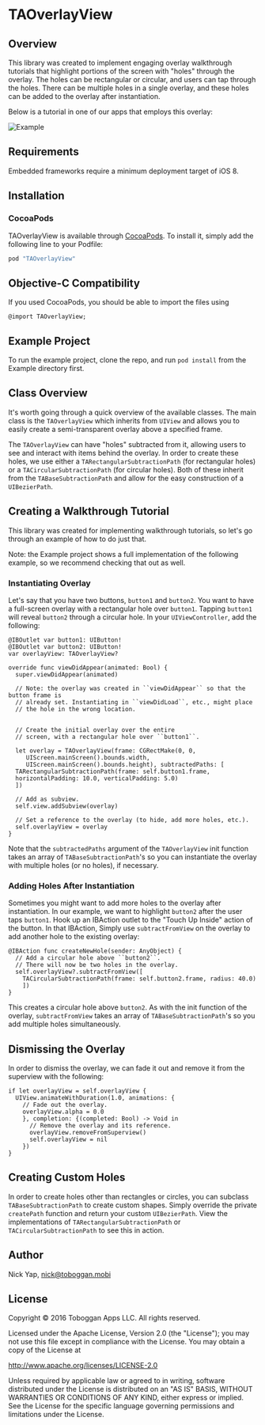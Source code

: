 # TAOverlayView

<!-- [![CI Status](http://img.shields.io/travis/Nick Yap/TAOverlayView.svg?style=flat)](https://travis-ci.org/Nick Yap/TAOverlayView) -->
<!-- [![Version](https://img.shields.io/cocoapods/v/TAOverlayView.svg?style=flat)](http://cocoapods.org/pods/TAOverlayView) -->
<!-- [![License](https://img.shields.io/cocoapods/l/TAOverlayView.svg?style=flat)](http://cocoapods.org/pods/TAOverlayView) -->
<!-- [![Platform](https://img.shields.io/cocoapods/p/TAOverlayView.svg?style=flat)](http://cocoapods.org/pods/TAOverlayView) -->




## Overview

This library was created to implement engaging overlay walkthrough tutorials that highlight portions of the screen with "holes" through the overlay. The holes can be rectangular or circular, and users can tap through the holes. There can be multiple holes in a single overlay, and these holes can be added to the overlay after instantiation.

Below is a tutorial in one of our apps that employs this overlay:

![Example](http://i.imgur.com/vnITWJl.gifv "Tutorial in our affirmations app, Mind Over Matter (shameless plug)")


## Requirements
Embedded frameworks require a minimum deployment target of iOS 8.

## Installation

### CocoaPods

TAOverlayView is available through [CocoaPods](http://cocoapods.org). To install
it, simply add the following line to your Podfile:

```ruby
pod "TAOverlayView"
```

## Objective-C Compatibility
If you used CocoaPods, you should be able to import the files using

```@import TAOverlayView;```

## Example Project

To run the example project, clone the repo, and run `pod install` from the Example directory first.


## Class Overview

It's worth going through a quick overview of the available classes. The main class is the `TAOverlayView` which inherits from `UIView` and allows you to easily create a semi-transparent overlay above a specified frame.

The `TAOverlayView` can have "holes" subtracted from it, allowing users to see and interact with items behind the overlay. In order to create these holes, we use either a `TARectangularSubtractionPath` (for rectangular holes) or a `TACircularSubtractionPath` (for circular holes). Both of these inherit from the `TABaseSubtractionPath` and allow for the easy construction of a `UIBezierPath`.


## Creating a Walkthrough Tutorial
This library was created for implementing walkthrough tutorials, so let's go through an example of how to do just that.

Note: the Example project shows a full implementation of the following example, so we recommend checking that out as well.


### Instantiating Overlay

Let's say that you have two buttons, `button1` and `button2`. You want to have a full-screen overlay with a rectangular hole over `button1`. Tapping `button1` will reveal `button2` through a circular hole. In your `UIViewController`, add the following:

    @IBOutlet var button1: UIButton!
    @IBOutlet var button2: UIButton!
    var overlayView: TAOverlayView?

    override func viewDidAppear(animated: Bool) {
      super.viewDidAppear(animated)

      // Note: the overlay was created in ``viewDidAppear`` so that the button frame is
      // already set. Instantiating in ``viewDidLoad``, etc., might place
      // the hole in the wrong location.


      // Create the initial overlay over the entire
      // screen, with a rectangular hole over ``button1``.

      let overlay = TAOverlayView(frame: CGRectMake(0, 0,
         UIScreen.mainScreen().bounds.width,
         UIScreen.mainScreen().bounds.height), subtractedPaths: [
      TARectangularSubtractionPath(frame: self.button1.frame,
      horizontalPadding: 10.0, verticalPadding: 5.0)
      ])

      // Add as subview.
      self.view.addSubview(overlay)

      // Set a reference to the overlay (to hide, add more holes, etc.).
      self.overlayView = overlay
    }


Note that the `subtractedPaths` argument of the `TAOverlayView` init function takes an array of `TABaseSubtractionPath`'s so you can instantiate the overlay with multiple holes (or no holes), if necessary.

### Adding Holes After Instantiation

Sometimes you might want to add more holes to the overlay after instantiation. In our example, we want to highlight `button2` after the user taps `button1`. Hook up an IBAction outlet to the "Touch Up Inside" action of the button. In that IBAction, Simply use ``subtractFromView`` on the overlay to add another hole to the existing overlay:


    @IBAction func createNewHole(sender: AnyObject) {
      // Add a circular hole above ``button2``.
      // There will now be two holes in the overlay.
      self.overlayView?.subtractFromView([
        TACircularSubtractionPath(frame: self.button2.frame, radius: 40.0)
        ])
    }

This creates a circular hole above `button2`. As with the init function of the overlay, `subtractFromView` takes an array of `TABaseSubtractionPath`'s so you add multiple holes simultaneously.

## Dismissing the Overlay

In order to dismiss the overlay, we can fade it out and remove it from the superview with the following:

    if let overlayView = self.overlayView {
      UIView.animateWithDuration(1.0, animations: {
        // Fade out the overlay.
        overlayView.alpha = 0.0
        }, completion: {(completed: Bool) -> Void in
          // Remove the overlay and its reference.
          overlayView.removeFromSuperview()
          self.overlayView = nil
        })
    }

## Creating Custom Holes

In order to create holes other than rectangles or circles, you can subclass `TABaseSubtractionPath` to create custom shapes. Simply override the private `createPath` function and return your custom `UIBezierPath`. View the implementations of `TARectangularSubtractionPath` or `TACircularSubtractionPath` to see this in action.


## Author

Nick Yap, nick@toboggan.mobi

## License

Copyright © 2016 Toboggan Apps LLC. All rights reserved.

Licensed under the Apache License, Version 2.0 (the "License");
you may not use this file except in compliance with the License.
You may obtain a copy of the License at

http://www.apache.org/licenses/LICENSE-2.0

Unless required by applicable law or agreed to in writing, software
distributed under the License is distributed on an "AS IS" BASIS,
WITHOUT WARRANTIES OR CONDITIONS OF ANY KIND, either express or implied.
See the License for the specific language governing permissions and
limitations under the License.
